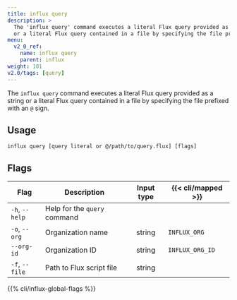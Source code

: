 ```yaml
---
title: influx query
description: >
  The 'influx query' command executes a literal Flux query provided as a string
  or a literal Flux query contained in a file by specifying the file prefixed with an '@' sign.
menu:
  v2_0_ref:
    name: influx query
    parent: influx
weight: 101
v2.0/tags: [query]
---
```


The `influx query` command executes a literal Flux query provided as a string
or a literal Flux query contained in a file by specifying the file prefixed with an `@` sign.

## Usage
```
influx query [query literal or @/path/to/query.flux] [flags]
```

## Flags
| Flag           | Description                  | Input type | {{< cli/mapped >}} |
|----------------|------------------------------|:----------:|--------------------|
| `-h`, `--help` | Help for the `query` command |            |                    |
| `-o`, `--org`  | Organization name            |   string   | `INFLUX_ORG`       |
| `--org-id`     | Organization ID              |   string   | `INFLUX_ORG_ID`    |
| `-f`, `--file` | Path to Flux script file     | string     |                    |

{{% cli/influx-global-flags %}}

